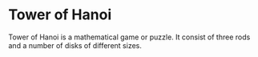 # Tower of Hanoi
Tower of Hanoi is a mathematical game or puzzle. It consist of three rods and a number of disks of different sizes.


